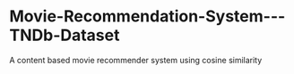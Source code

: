 # Movie-Recommendation-System---TNDb-Dataset

A content based movie recommender system using cosine similarity
